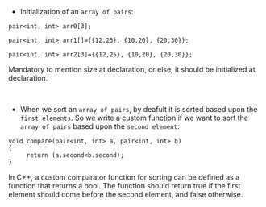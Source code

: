 * Initialization of an `array of pairs`:

```
pair<int, int> arr0[3];

pair<int, int> arr1[]={{12,25}, {10,20}, {20,30}};

pair<int, int> arr2[3]={{12,25}, {10,20}, {20,30}};
```

Mandatory to mention size at declaration, or else, it should be initialized at declaration.

<br>

* When we sort an `array of pairs`, by deafult it is sorted based upon the `first elements`. So we write a custom function if we want to sort the `array of pairs` based upon the `second element`:

```
void compare(pair<int, int> a, pair<int, int> b)
{
     return (a.second<b.second);
}
```

In C++, a custom comparator function for sorting can be defined as a function that returns a bool.
The function should return true if the first element should come before the second element, and false otherwise.